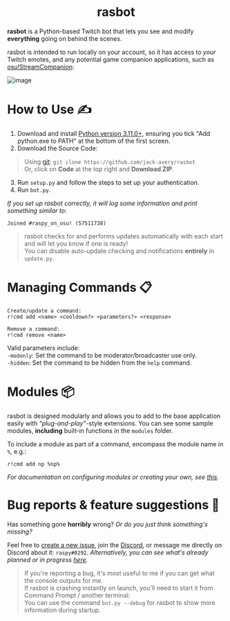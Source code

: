<div align="center">

# rasbot

</div>

**rasbot** is a Python-based Twitch bot that lets you see and modify **everything** going on behind the scenes.<br/>

rasbot is intended to run locally on your account, so it has access to *your* Twitch emotes, and any potential game companion applications, such as [osu!StreamCompanion](https://github.com/Piotrekol/StreamCompanion):

![image](https://cdn.discordapp.com/attachments/488850419301220352/1063993678575714335/image.png)

# How to Use ✍️
1. Download and install [Python version 3.11.0+](https://www.python.org/downloads/), ensuring you tick "Add python.exe to PATH" at the bottom of the first screen.
2. Download the Source Code:
> Using [git](https://git-scm.com/downloads): `git clone https://github.com/jack-avery/rasbot` <br/>
> Or, click on **Code** at the top right and **Download ZIP**.
3. Run `setup.py` and follow the steps to set up your authentication.
4. Run `bot.py`.

*If you set up rasbot correctly, it will log some information and print something similar to:*
```
Joined #raspy_on_osu! (57511738)
```

> rasbot checks for and performs updates automatically with each start and will let you know if one is ready! <br/>
> You can disable auto-update checking and notifications **entirely** in `update.py`.

# Managing Commands 📋

```
Create/update a command:
r!cmd add <name> <cooldown?> <parameters?> <response>

Remove a command:
r!cmd remove <name>
```

Valid parameters include:<br/>
`-modonly`: Set the command to be moderator/broadcaster use only.<br/>
`-hidden`: Set the command to be hidden from the `help` command.

# Modules 📦
rasbot is designed modularly and allows you to add to the base application easily with *"plug-and-play"*-style extensions. You can see some sample modules, **including** built-in functions in the `modules` folder.

To include a module as part of a command, encompass the module name in `%`, e.g.:
```
r!cmd add np %np%
```

*For documentation on configuring modules or creating your own, see [this](https://github.com/jack-avery/rasbot/blob/master/modules/README.md).*

# Bug reports & feature suggestions 🐛
Has something gone **horribly** wrong? *Or do you just think something's missing?*

Feel free to [create a new issue](https://github.com/jack-avery/rasbot/issues), join the [Discord](https://discord.gg/qpyT4zx), or message me directly on Discord about it: `raspy#0292`.
*Alternatively, you can see what's already planned or in progress [here](https://trello.com/b/oBOoXQcf/rasbot).*

> If you're reporting a bug, it's most useful to me if you can get what the console outputs for me.<br/>
> If rasbot is crashing instantly on launch, you'll need to start it from Command Prompt / another terminal:<br/>
> You can use the command `bot.py --debug` for rasbot to show more information during startup.
